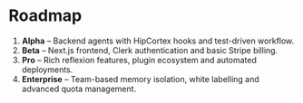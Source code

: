 # Roadmap

1. **Alpha** – Backend agents with HipCortex hooks and test-driven workflow.
2. **Beta** – Next.js frontend, Clerk authentication and basic Stripe billing.
3. **Pro** – Rich reflexion features, plugin ecosystem and automated deployments.
4. **Enterprise** – Team-based memory isolation, white labelling and advanced quota management.
